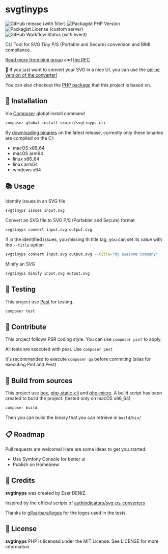 # svgtinyps

![GitHub release (with filter)](https://img.shields.io/github/v/release/SRWieZ/svgtinyps-cli)
![Packagist PHP Version](https://img.shields.io/packagist/dependency-v/SRWieZ/svgtinyps-cli/php)
![Packagist License (custom server)](https://img.shields.io/packagist/l/SRWieZ/svgtinyps-cli)
![GitHub Workflow Status (with event)](https://img.shields.io/github/actions/workflow/status/SRWieZ/svgtinyps-cli/test.yml)


CLI Tool for SVG Tiny P/S (Portable and Secure) conversion and BIMI compliance.

[Read more from bimi group](https://bimigroup.org/creating-bimi-svg-logo-files/)
and [the RFC](https://datatracker.ietf.org/doc/id/draft-svg-tiny-ps-abrotman-00.txt)

🧪 If you just want to convert your SVG in a nice UI, you can use the
[online version of the converter!](https://checkbimi.com/convertsvg)

You can also checkout the [PHP package](https://github.com/SRWieZ/php-svg-ps-converter) that this project is based on.

## 🚀 Installation

[//]: # (Download the latest release from [Github releases]&#40;https://github.com/SRWieZ/svgtinyps-cli/releases&#41;)

Via [Composer](https://getcomposer.org/) global install command
```bash
composer global install srwiez/svgtinyps-cli
```

By [downloading binaries](https://github.com/SRWieZ/svgtinyps-cli/releases/latest) on the latest release, currently only these binaries are compiled on the CI:
- macOS x86_64
- macOS arm64
- linux x86_64
- linux arm64
- windows x64

[//]: # (Coming soon to [Homebrew]&#40;https://brew.sh/&#41;)

[//]: # (Via [Homebrew]&#40;https://brew.sh/&#41; &#40;macOS & Linux&#41;)

[//]: # (```bash)

[//]: # (brew tap srwiez/homebrew-tap)

[//]: # (brew install svgtinyps)

[//]: # (```)

## 📚 Usage

Identify issues in an SVG file
```bash
svgtinyps issues input.svg
```

Convert an SVG file to SVG P/S (Portabler and Secure) format
```bash
svgtinyps convert input.svg output.svg
```

If in the identified issues, you missing th title tag, you can set its value with the `--title` option
```bash
svgtinyps convert input.svg output.svg --title="My awesome company"
```

Minify an SVG
```bash
svgtinyps minify input.svg output.svg
```


## 🚦 Testing
This project use [Pest](https://pestphp.com/) for testing.
```bash
composer test
```

## 👥 Contribute
This project follows PSR coding style. You can use `composer pint` to apply.

All tests are executed with pest. Use `composer pest`

It's recommended to execute `composer qa` before commiting (alias for executing Pint and Pest)

## 🔧 Build from sources
This project use [box](https://github.com/box-project/box), [php-static-cli](https://github.com/crazywhalecc/static-php-cli) and [php-micro](https://github.com/dixyes/phpmicro).
A build script has been created to build the project. (tested only on macOS x86_64)

```bash
composer build
```
Then you can build the binary that you can retrieve in `build/bin/`

[//]: # (You can also build it from Github Workflow, or locally on MacOS using [act]&#40;https://github.com/nektos/act&#41;)

[//]: # (```bash)

[//]: # (act -j build-macos-binary -P macos-latest=-self-hosted)

[//]: # (act -j build-linux-binary)

[//]: # (act -j build-linux-arm-binary)

[//]: # (```)
## 📋 Roadmap
Pull requests are welcome! Here are some ideas to get you started:
- Use Symfony Console for better ui
- Publish on Homebrew 

## 👥 Credits

**svgtinyps** was created by Eser DENIZ.

Inspired by the official scripts
of [authindicators/svg-ps-converters](https://github.com/authindicators/svg-ps-converters)

Thanks to [gilbarbara/logos](https://github.com/gilbarbara/logos) for the logos used in the tests.

## 📝 License

**svgtinyps** PHP is licensed under the MIT License. See LICENSE for more information.